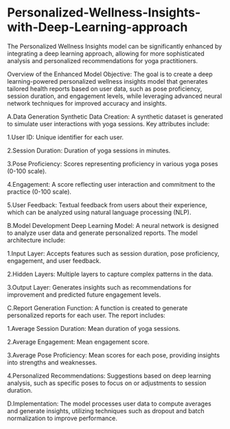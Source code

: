 # Personalized-Wellness-Insights-with-Deep-Learning-approach
The Personalized Wellness Insights model can be significantly enhanced by integrating a deep learning approach, allowing for more sophisticated analysis and personalized recommendations for yoga practitioners.

Overview of the Enhanced Model
Objective: The goal is to create a deep learning-powered personalized wellness insights model that generates tailored health reports based on user data, such as pose proficiency, session duration, and engagement levels, while leveraging advanced neural network techniques for improved accuracy and insights.

A.Data Generation Synthetic Data Creation: A synthetic dataset is generated to simulate user interactions with yoga sessions. Key attributes include:

1.User ID: Unique identifier for each user.

2.Session Duration: Duration of yoga sessions in minutes.

3.Pose Proficiency: Scores representing proficiency in various yoga poses (0-100 scale).

4.Engagement: A score reflecting user interaction and commitment to the practice (0-100 scale).

5.User Feedback: Textual feedback from users about their experience, which can be analyzed using natural language processing (NLP).

B.Model Development Deep Learning Model: A neural network is designed to analyze user data and generate personalized reports. The model architecture include:

1.Input Layer: Accepts features such as session duration, pose proficiency, engagement, and user feedback.

2.Hidden Layers: Multiple layers to capture complex patterns in the data.

3.Output Layer: Generates insights such as recommendations for improvement and predicted future engagement levels.

C.Report Generation Function: A function is created to generate personalized reports for each user. The report includes:

1.Average Session Duration: Mean duration of yoga sessions.

2.Average Engagement: Mean engagement score.

3.Average Pose Proficiency: Mean scores for each pose, providing insights into strengths and weaknesses.

4.Personalized Recommendations: Suggestions based on deep learning analysis, such as specific poses to focus on or adjustments to session duration.

D.Implementation: The model processes user data to compute averages and generate insights, utilizing techniques such as dropout and batch normalization to improve performance.

